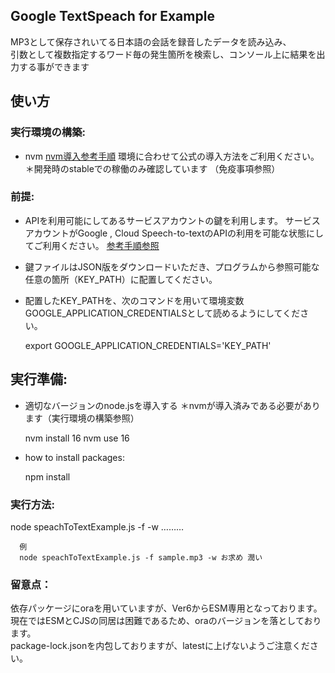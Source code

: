
## Google TextSpeach for Example

MP3として保存されいてる日本語の会話を録音したデータを読み込み、  
引数として複数指定するワード毎の発生箇所を検索し、コンソール上に結果を出力する事ができます

## 使い方

### 実行環境の構築:
- nvm
[nvm導入参考手順](https://github.com/nvm-sh/nvm)
環境に合わせて公式の導入方法をご利用ください。  
＊開発時のstableでの稼働のみ確認しています （免疫事項参照）

### 前提:
- APIを利用可能にしてあるサービスアカウントの鍵を利用します。
サービスアカウントがGoogle , Cloud Speech-to-textのAPIの利用を可能な状態にしてご利用ください。
[参考手順参照](https://cloud.google.com/speech-to-text/docs/libraries?hl=ja)

- 鍵ファイルはJSON版をダウンロードいただき、プログラムから参照可能な任意の箇所（KEY_PATH）に配置してください。
- 配置したKEY_PATHを、次のコマンドを用いて環境変数GOOGLE_APPLICATION_CREDENTIALSとして読めるようにしてください。

  export GOOGLE_APPLICATION_CREDENTIALS='KEY_PATH'

## 実行準備:

- 適切なバージョンのnode.jsを導入する
＊nvmが導入済みである必要があります（実行環境の構築参照）

  nvm install 16
  nvm use 16

- how to install packages:

  npm install

### 実行方法:

  node speachToTextExample.js -f <fileName> -w <word> <word> ………

```
  例
  node speachToTextExample.js -f sample.mp3 -w お求め 潤い
```

### 留意点：
依存パッケージにoraを用いていますが、Ver6からESM専用となっております。  
現在ではESMとCJSの同居は困難であるため、oraのバージョンを落としております。  
package-lock.jsonを内包しておりますが、latestに上げないようご注意ください。  

